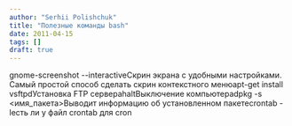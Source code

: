 ```yaml
---
author: "Serhii Polishchuk"
title: "Полезные команды bash"
date: 2011-04-15
tags: []
draft: true
---
```

<!--more-->
gnome-screenshot --interactiveСкрин экрана с удобными настройками. Самый простой способ сделать скрин контекстного менюapt-get install vsftpdУстановка FTP сервераhaltВыключение компьютераdpkg -s <имя\_пакета>Выводит информацию об установленном пакетеcrontab -lесть ли у  файл crontab для cron
